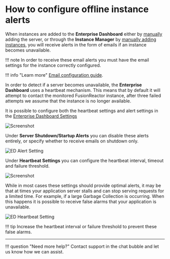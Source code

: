 # How to configure offline instance alerts

When instances are added to the **Enterprise Dashboard** either by [manually](/Data-insights/Features/Enterprise-Dashboard/Enterprise-Dashboard/#manage-servers) adding the server, or through the **Instance Manager** by [manually adding instances](/Data-insights/Features/Enterprise-Dashboard/Enterprise-Dashboard/#manually-adding-instancess), you will receive alerts in the form of emails if an instance becomes unavailable.

!!! note
    In order to receive these email alerts you must have the email settings for the instance correctly configured. 
    
!!! info "Learn more"
    [Email configuration guide](/Troubleshooting/Configuration/Email-Configuration/).

In order to detect if a server becomes unavailable, the **Enterprise Dashboard** uses a heartbeat mechanism. This means that by default it will attempt to contact the monitored FusionReactor instance, after three failed attempts we assume that the instance is no longer available.

It is possible to configure both the heartbeat settings and alert settings in the [Enterprise Dashboard Settings](/Data-insights/Features/Enterprise-Dashboard/Enterprise-Dashboard/)

![Screenshot](/Troubleshooting/images/serverstart.png)

Under **Server Shutdown/Startup Alerts** you can disable these alerts entirely, or specify whether to receive emails on shutdown only.

![ED Alert Setting](/Troubleshooting/images/ED_Alert_Setting.jpg)

Under **Heartbeat Settings** you can configure the heartbeat interval, timeout and failure threshold.

![Screenshot](/Troubleshooting/images/heartbeat.png)

While in most cases these settings should provide optimal alerts, it may be that at times your application server stalls and can stop serving requests for a limited time. For example, if a large Garbage Collection is occurring. When this happens it is possible to receive false alarms that your application is unavailable.

![ED Heartbeat Setting](/Troubleshooting/images/ED_Heartbeat_Setting.jpg)

!!! tip
    Increase the heartbeat interval or failure threshold to prevent these false alarms.

___

!!! question "Need more help?"
    Contact support in the chat bubble and let us know how we can assist.
